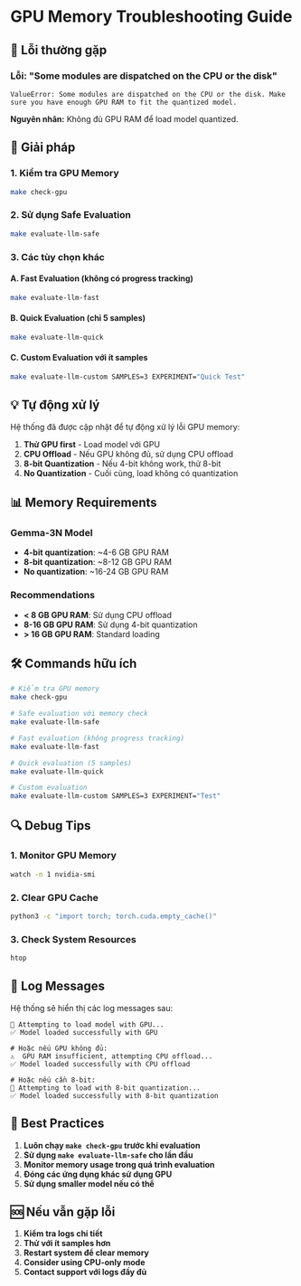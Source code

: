 # GPU Memory Troubleshooting Guide

## 🚨 Lỗi thường gặp

### Lỗi: "Some modules are dispatched on the CPU or the disk"

```
ValueError: Some modules are dispatched on the CPU or the disk. Make sure you have enough GPU RAM to fit the quantized model.
```

**Nguyên nhân:** Không đủ GPU RAM để load model quantized.

## 🔧 Giải pháp

### 1. Kiểm tra GPU Memory
```bash
make check-gpu
```

### 2. Sử dụng Safe Evaluation
```bash
make evaluate-llm-safe
```

### 3. Các tùy chọn khác

#### A. Fast Evaluation (không có progress tracking)
```bash
make evaluate-llm-fast
```

#### B. Quick Evaluation (chỉ 5 samples)
```bash
make evaluate-llm-quick
```

#### C. Custom Evaluation với ít samples
```bash
make evaluate-llm-custom SAMPLES=3 EXPERIMENT="Quick Test"
```

## 💡 Tự động xử lý

Hệ thống đã được cập nhật để tự động xử lý lỗi GPU memory:

1. **Thử GPU first** - Load model với GPU
2. **CPU Offload** - Nếu GPU không đủ, sử dụng CPU offload
3. **8-bit Quantization** - Nếu 4-bit không work, thử 8-bit
4. **No Quantization** - Cuối cùng, load không có quantization

## 📊 Memory Requirements

### Gemma-3N Model
- **4-bit quantization**: ~4-6 GB GPU RAM
- **8-bit quantization**: ~8-12 GB GPU RAM
- **No quantization**: ~16-24 GB GPU RAM

### Recommendations
- **< 8 GB GPU RAM**: Sử dụng CPU offload
- **8-16 GB GPU RAM**: Sử dụng 4-bit quantization
- **> 16 GB GPU RAM**: Standard loading

## 🛠️ Commands hữu ích

```bash
# Kiểm tra GPU memory
make check-gpu

# Safe evaluation với memory check
make evaluate-llm-safe

# Fast evaluation (không progress tracking)
make evaluate-llm-fast

# Quick evaluation (5 samples)
make evaluate-llm-quick

# Custom evaluation
make evaluate-llm-custom SAMPLES=3 EXPERIMENT="Test"
```

## 🔍 Debug Tips

### 1. Monitor GPU Memory
```bash
watch -n 1 nvidia-smi
```

### 2. Clear GPU Cache
```bash
python3 -c "import torch; torch.cuda.empty_cache()"
```

### 3. Check System Resources
```bash
htop
```

## 📝 Log Messages

Hệ thống sẽ hiển thị các log messages sau:

```
🔄 Attempting to load model with GPU...
✅ Model loaded successfully with GPU

# Hoặc nếu GPU không đủ:
⚠️  GPU RAM insufficient, attempting CPU offload...
✅ Model loaded successfully with CPU offload

# Hoặc nếu cần 8-bit:
🔄 Attempting to load with 8-bit quantization...
✅ Model loaded successfully with 8-bit quantization
```

## 🎯 Best Practices

1. **Luôn chạy `make check-gpu` trước khi evaluation**
2. **Sử dụng `make evaluate-llm-safe` cho lần đầu**
3. **Monitor memory usage trong quá trình evaluation**
4. **Đóng các ứng dụng khác sử dụng GPU**
5. **Sử dụng smaller model nếu có thể**

## 🆘 Nếu vẫn gặp lỗi

1. **Kiểm tra logs chi tiết**
2. **Thử với ít samples hơn**
3. **Restart system để clear memory**
4. **Consider using CPU-only mode**
5. **Contact support với logs đầy đủ**
